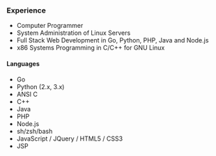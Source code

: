 ### Experience

* Computer Programmer
* System Administration of Linux Servers 
* Full Stack Web Development in Go, Python, PHP, Java and Node.js
* x86 Systems Programming in C/C++ for GNU Linux 

#### Languages

* Go 
* Python (2.x, 3.x)
* ANSI C
* C++ 
* Java
* PHP
* Node.js
* sh/zsh/bash
* JavaScript / JQuery / HTML5 / CSS3
* JSP
